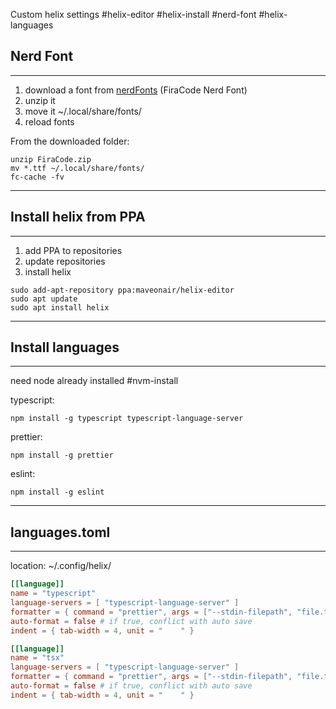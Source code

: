 Custom helix settings #helix-editor #helix-install #nerd-font #helix-languages
## Nerd Font
---
1. download a font from [nerdFonts](https://www.nerdfonts.com/) (FiraCode Nerd Font)
2. unzip it
3. move it ~/.local/share/fonts/
4. reload fonts

From the downloaded folder:
```shell
unzip FiraCode.zip
mv *.ttf ~/.local/share/fonts/
fc-cache -fv
```
---

## Install helix from PPA
---
1. add PPA to repositories
2. update repositories
3. install helix

```shell
sudo add-apt-repository ppa:maveonair/helix-editor
sudo apt update
sudo apt install helix
```
---

## Install languages
---
need node already installed #nvm-install

typescript:
```shell
npm install -g typescript typescript-language-server
```

prettier:
```shell
npm install -g prettier
```

eslint:
```shell
npm install -g eslint
```
---

## languages.toml
---
location: ~/.config/helix/

```toml
[[language]]
name = "typescript"
language-servers = [ "typescript-language-server" ]
formatter = { command = "prettier", args = ["--stdin-filepath", "file.ts"] }
auto-format = false # if true, conflict with auto save
indent = { tab-width = 4, unit = "    " }

[[language]]
name = "tsx"
language-servers = [ "typescript-language-server" ]
formatter = { command = "prettier", args = ["--stdin-filepath", "file.tsx"] }
auto-format = false # if true, conflict with auto save
indent = { tab-width = 4, unit = "    " }
```
